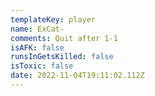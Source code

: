 ```yaml
---
templateKey: player
name: ExCat-
comments: Quit after 1-1
isAFK: false
runsInGetsKilled: false
isToxic: false
date: 2022-11-04T19:11:02.112Z
---
```

